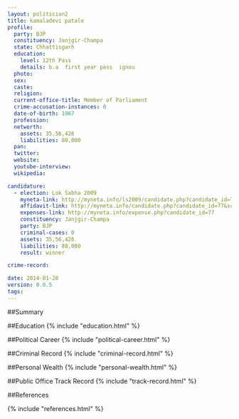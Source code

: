 ```yaml
---
layout: politician2
title: kamaladevi patale
profile: 
  party: BJP
  constituency: Janjgir-Champa
  state: Chhattisgarh
  education: 
    level: 12th Pass
    details: b.a  first year pass  ignou
  photo: 
  sex: 
  caste: 
  religion: 
  current-office-title: Member of Parliament
  crime-accusation-instances: 0
  date-of-birth: 1967
  profession: 
  networth: 
    assets: 35,56,426
    liabilities: 80,000
  pan: 
  twitter: 
  website: 
  youtube-interview: 
  wikipedia: 

candidature: 
  - election: Lok Sabha 2009
    myneta-link: http://myneta.info/ls2009/candidate.php?candidate_id=77
    affidavit-link: http://myneta.info/candidate.php?candidate_id=77&scan=original
    expenses-link: http://myneta.info/expense.php?candidate_id=77
    constituency: Janjgir-Champa 
    party: BJP
    criminal-cases: 0
    assets: 35,56,426
    liabilities: 80,000
    result: winner 

crime-record: 

date: 2014-01-28
version: 0.0.5
tags: 
---
```

##Summary


##Education
{% include "education.html" %}


##Political Career
{% include "political-career.html" %}


##Criminal Record
{% include "criminal-record.html" %}


##Personal Wealth
{% include "personal-wealth.html" %}


##Public Office Track Record
{% include "track-record.html" %}


##References


{% include "references.html" %}